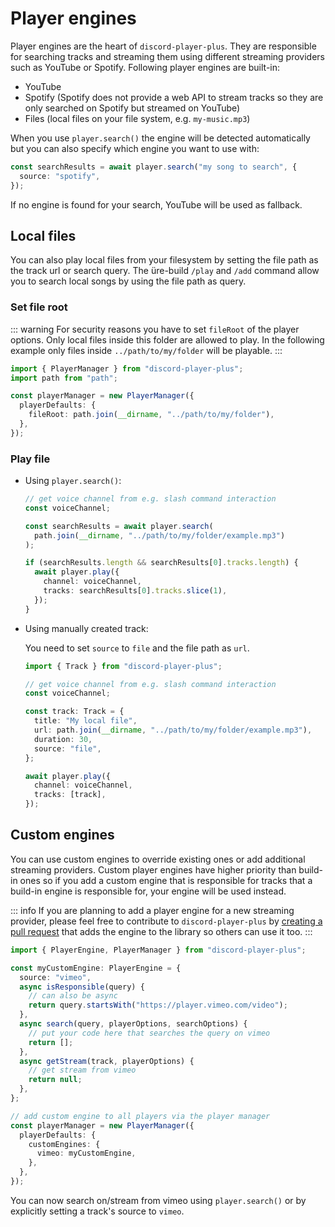 # Player engines

Player engines are the heart of `discord-player-plus`. They are responsible for searching tracks and streaming them using different streaming providers such as YouTube or Spotify. Following player engines are built-in:

- YouTube
- Spotify (Spotify does not provide a web API to stream tracks so they are only searched on Spotify but streamed on YouTube)
- Files (local files on your file system, e.g. `my-music.mp3`)

When you use `player.search()` the engine will be detected automatically but you can also specify which engine you want to use with:

```ts
const searchResults = await player.search("my song to search", {
  source: "spotify",
});
```

If no engine is found for your search, YouTube will be used as fallback.

## Local files

You can also play local files from your filesystem by setting the file path as the track url or search query. The üre-build `/play` and `/add` command allow you to search local songs by using the file path as query.

### Set file root

::: warning
For security reasons you have to set `fileRoot` of the player options. Only local files inside this folder are allowed to play. In the following example only files inside `../path/to/my/folder` will be playable.
:::

```ts
import { PlayerManager } from "discord-player-plus";
import path from "path";

const playerManager = new PlayerManager({
  playerDefaults: {
    fileRoot: path.join(__dirname, "../path/to/my/folder"),
  },
});
```

### Play file

- Using `player.search()`:

  ```ts
  // get voice channel from e.g. slash command interaction
  const voiceChannel;

  const searchResults = await player.search(
    path.join(__dirname, "../path/to/my/folder/example.mp3")
  );

  if (searchResults.length && searchResults[0].tracks.length) {
    await player.play({
      channel: voiceChannel,
      tracks: searchResults[0].tracks.slice(1),
    });
  }
  ```

- Using manually created track:

  You need to set `source` to `file` and the file path as `url`.

  ```ts
  import { Track } from "discord-player-plus";

  // get voice channel from e.g. slash command interaction
  const voiceChannel;

  const track: Track = {
    title: "My local file",
    url: path.join(__dirname, "../path/to/my/folder/example.mp3"),
    duration: 30,
    source: "file",
  };

  await player.play({
    channel: voiceChannel,
    tracks: [track],
  });
  ```

## Custom engines

You can use custom engines to override existing ones or add additional streaming providers. Custom player engines have higher priority than build-in ones so if you add a custom engine that is responsible for tracks that a build-in engine is responsible for, your engine will be used instead.

::: info
If you are planning to add a player engine for a new streaming provider, please feel free to contribute to `discord-player-plus` by [creating a pull request](https://github.com/larsrickert/discord-player-plus/pulls) that adds the engine to the library so others can use it too.
:::

```ts
import { PlayerEngine, PlayerManager } from "discord-player-plus";

const myCustomEngine: PlayerEngine = {
  source: "vimeo",
  async isResponsible(query) {
    // can also be async
    return query.startsWith("https://player.vimeo.com/video");
  },
  async search(query, playerOptions, searchOptions) {
    // put your code here that searches the query on vimeo
    return [];
  },
  async getStream(track, playerOptions) {
    // get stream from vimeo
    return null;
  },
};

// add custom engine to all players via the player manager
const playerManager = new PlayerManager({
  playerDefaults: {
    customEngines: {
      vimeo: myCustomEngine,
    },
  },
});
```

You can now search on/stream from vimeo using `player.search()` or by explicitly setting a track's source to `vimeo`.
